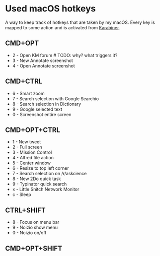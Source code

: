 # Used macOS hotkeys

A way to keep track of hotkeys that are taken by my macOS. Every key is mapped to some action and is activated from [Karabiner](../macOS/apps/karabiner/karabiner.md).

## CMD+OPT

- 2 - Open KM forum # TODO: why? what triggers it?
- 3 - New Annotate screenshot
- 4 - Open Annotate screenshot

## CMD+CTRL

- 6 - Smart zoom
- 7 - Search selection with Google Searchio
- 8 - Search selection in Dictionary
- 9 - Google selected text
- 0 - Screenshot entire screen

## CMD+OPT+CTRL

- 1 - New tweet
- 2 - Full screen
- 3 - Mission Control
- 4 - Alfred file action
- 5 - Center window
- 6 - Resize to top left corner
- 7 - Search selection on /r/askcience
- 8 - New 2Do quick task
- 9 - Typinator quick search
- x - Little Snitch Network Monitor
- c - Sleep

## CTRL+SHIFT

- 8 - Focus on menu bar
- 9 - Noizio show menu
- 0 - Noizio on/off

## CMD+OPT+SHIFT
